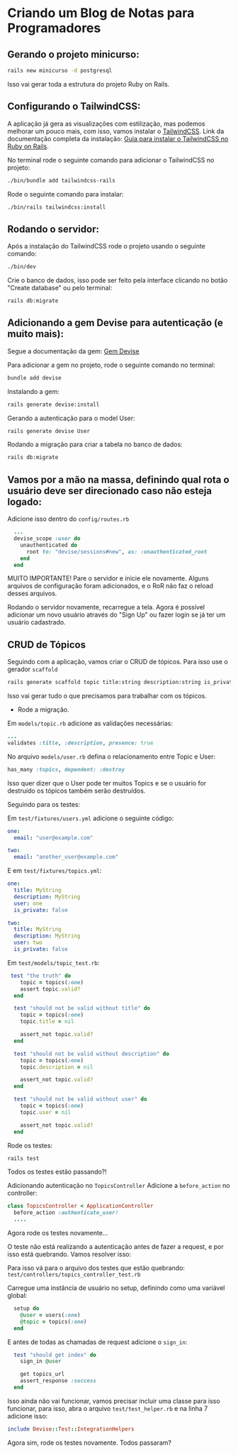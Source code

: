 # Criando um Blog de Notas para Programadores

## Gerando o projeto minicurso:

```bash
rails new minicurso -d postgresql
```

Isso vai gerar toda a estrutura do projeto Ruby on Rails.

## Configurando o TailwindCSS:

A aplicação já gera as visualizações com estilização, mas podemos melhorar um pouco mais, com isso, vamos instalar o [TailwindCSS](https://tailwindui.com/).
Link da documentação completa da instalação: [Guia para instalar o TailwindCSS no Ruby on Rails](https://tailwindcss.com/docs/guides/ruby-on-rails).

No terminal rode o seguinte comando para adicionar o TailwindCSS no projeto:

```bash
./bin/bundle add tailwindcss-rails
```

Rode o seguinte comando para instalar:

```bash
./bin/rails tailwindcss:install
```

## Rodando o servidor:

Após a instalação do TailwindCSS rode o projeto usando o seguinte comando:

```bash
./bin/dev
```

Crie o banco de dados, isso pode ser feito pela interface clicando no botão "Create database" ou pelo terminal:

```bash
rails db:migrate
```

## Adicionando a gem Devise para autenticação (e muito mais):

Segue a documentação da gem: [Gem Devise](https://github.com/heartcombo/devise?tab=readme-ov-file#getting-started)

Para adicionar a gem no projeto, rode o seguinte comando no terminal:

```bash
bundle add devise
```

Instalando a gem:

```bash
rails generate devise:install
```

Gerando a autenticação para o model User:

```bash
rails generate devise User
```

Rodando a migração para criar a tabela no banco de dados:

```bash
rails db:migrate
```

## Vamos por a mão na massa, definindo qual rota o usuário deve ser direcionado caso não esteja logado:

Adicione isso dentro do `config/routes.rb`
```ruby
  ...
  devise_scope :user do
    unauthenticated do
      root to: "devise/sessions#new", as: :unauthenticated_root
    end
  end
```

MUITO IMPORTANTE!
Pare o servidor e inicie ele novamente. Alguns arquivos de configuração foram adicionados, e o RoR não faz o reload desses arquivos.

Rodando o servidor novamente, recarregue a tela. Agora é possível adicionar um novo usuário através do "Sign Up" ou fazer login se já ter um usuário cadastrado.

## CRUD de Tópicos

Seguindo com a aplicação, vamos criar o CRUD de tópicos. Para isso use o gerador `scaffold`

```bash
rails generate scaffold topic title:string description:string is_private:boolean user:references
```

Isso vai gerar tudo o que precisamos para trabalhar com os tópicos.

- Rode a migração.

Em `models/topic.rb` adicione as validações necessárias:

```ruby
...
validates :title, :description, presence: true
```

No arquivo `models/user.rb` defina o relacionamento entre Topic e User:

```ruby
has_many :topics, dependent: :destroy
```

Isso quer dizer que o User pode ter muitos Topics e se o usuário for destruído os tópicos também serão destruídos.

Seguindo para os testes:

Em `test/fixtures/users.yml` adicione o seguinte código:

```yml
one:
  email: "user@example.com"

two:
  email: "another_user@example.com"
```

E em `test/fixtures/topics.yml`:
```yml
one:
  title: MyString
  description: MyString
  user: one
  is_private: false

two:
  title: MyString
  description: MyString
  user: two
  is_private: false
```

Em `test/models/topic_test.rb`:
```ruby
 test "the truth" do
    topic = topics(:one)
    assert topic.valid?
  end

  test "should not be valid without title" do
    topic = topics(:one)
    topic.title = nil

    assert_not topic.valid?
  end

  test "should not be valid without description" do
    topic = topics(:one)
    topic.description = nil

    assert_not topic.valid?
  end

  test "should not be valid without user" do
    topic = topics(:one)
    topic.user = nil

    assert_not topic.valid?
  end
```

Rode os testes:

```bash
rails test
```

Todos os testes estão passando?!

Adicionando autenticação no `TopicsController`
Adicione a `before_action` no controller:

```ruby
class TopicsController < ApplicationController
  before_action :authenticate_user!
  ....
```

Agora rode os testes novamente...

O teste não está realizando a autenticação antes de fazer a request, e por isso está quebrando. Vamos resolver isso:

Para isso vá para o arquivo dos testes que estão quebrando:
`test/controllers/topics_controller_test.rb`

Carregue uma instância de usuário no setup, definindo como uma variável global:

```ruby
  setup do
    @user = users(:one)
    @topic = topics(:one)
  end
```

E antes de todas as chamadas de request adicione o `sign_in`:
```ruby
  test "should get index" do
    sign_in @user

    get topics_url
    assert_response :success
  end
```

Isso ainda não vai funcionar, vamos precisar incluir uma classe para isso funcionar, para isso, abra o arquivo `test/test_helper.rb`
e na linha 7 adicione isso:

```ruby
include Devise::Test::IntegrationHelpers
```

Agora sim, rode os testes novamente. Todos passaram?

